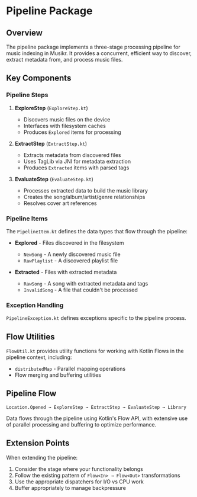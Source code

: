 # Pipeline Package

## Overview

The pipeline package implements a three-stage processing pipeline for music indexing in Musikr. It provides a concurrent, efficient way to discover, extract metadata from, and process music files.

## Key Components

### Pipeline Steps

1. **ExploreStep** (`ExploreStep.kt`)
   - Discovers music files on the device
   - Interfaces with filesystem caches
   - Produces `Explored` items for processing

2. **ExtractStep** (`ExtractStep.kt`)
   - Extracts metadata from discovered files
   - Uses TagLib via JNI for metadata extraction
   - Produces `Extracted` items with parsed tags

3. **EvaluateStep** (`EvaluateStep.kt`)
   - Processes extracted data to build the music library
   - Creates the song/album/artist/genre relationships
   - Resolves cover art references

### Pipeline Items

The `PipelineItem.kt` defines the data types that flow through the pipeline:

- **Explored** - Files discovered in the filesystem
  - `NewSong` - A newly discovered music file
  - `RawPlaylist` - A discovered playlist file

- **Extracted** - Files with extracted metadata
  - `RawSong` - A song with extracted metadata and tags
  - `InvalidSong` - A file that couldn't be processed

### Exception Handling

`PipelineException.kt` defines exceptions specific to the pipeline process.

## Flow Utilities

`FlowUtil.kt` provides utility functions for working with Kotlin Flows in the pipeline context, including:

- `distributedMap` - Parallel mapping operations
- Flow merging and buffering utilities

## Pipeline Flow

```
Location.Opened → ExploreStep → ExtractStep → EvaluateStep → Library
```

Data flows through the pipeline using Kotlin's Flow API, with extensive use of parallel processing and buffering to optimize performance.

## Extension Points

When extending the pipeline:

1. Consider the stage where your functionality belongs
2. Follow the existing pattern of `Flow<In> → Flow<Out>` transformations
3. Use the appropriate dispatchers for I/O vs CPU work
4. Buffer appropriately to manage backpressure